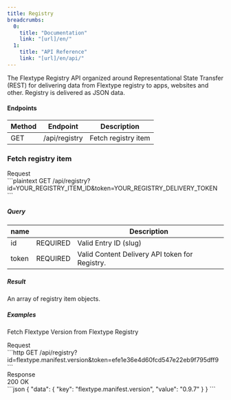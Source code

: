 ```yaml
---
title: Registry
breadcrumbs:
  0:
    title: "Documentation"
    link: "[url]/en/"
  1:
    title: "API Reference"
    link: "[url]/en/api/"
---
```


The Flextype Registry API organized around Representational State Transfer (REST) for delivering data from Flextype registry to apps, websites and other. Registry is delivered as JSON data.

#### Endpoints

| Method | Endpoint | Description |
| --- | --- | --- |
| GET | /api/registry | Fetch registry item |

### Fetch registry item

<div class="file-header">Request</div>
```plaintext
GET /api/registry?id=YOUR_REGISTRY_ITEM_ID&token=YOUR_REGISTRY_DELIVERY_TOKEN
```

##### Query

| name | |  Description |
| --- | --- | --- |
| id | REQUIRED | Valid Entry ID (slug) |
| token | REQUIRED | Valid Content Delivery API token for Registry. |

##### Result

An array of registry item objects.

##### Examples

Fetch Flextype Version from Flextype Registry

<div class="file-header">Request</div>
```http
GET /api/registry?id=flextype.manifest.version&token=efe1e36e4d60fcd547e22eb9f795dff9
```

<div class="file-header flex justify-between"><div>Response</div> <div class="text-right">200 OK</div></div>
```json
{
    "data": {
        "key": "flextype.manifest.version",
        "value": "0.9.7"
    }
}
```
